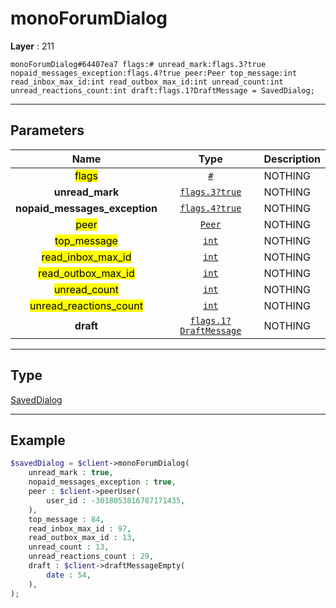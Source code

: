 # monoForumDialog

**Layer** : 211

```tl
monoForumDialog#64407ea7 flags:# unread_mark:flags.3?true nopaid_messages_exception:flags.4?true peer:Peer top_message:int read_inbox_max_id:int read_outbox_max_id:int unread_count:int unread_reactions_count:int draft:flags.1?DraftMessage = SavedDialog;
```

---

## Parameters

| Name | Type | Description |
| :---: | :---: | :--- |
| <mark>flags</mark> | [`#`](type/#) | NOTHING |
| **unread_mark** | [`flags.3?true`](type/true) | NOTHING |
| **nopaid_messages_exception** | [`flags.4?true`](type/true) | NOTHING |
| <mark>peer</mark> | [`Peer`](type/Peer) | NOTHING |
| <mark>top_message</mark> | [`int`](type/int) | NOTHING |
| <mark>read_inbox_max_id</mark> | [`int`](type/int) | NOTHING |
| <mark>read_outbox_max_id</mark> | [`int`](type/int) | NOTHING |
| <mark>unread_count</mark> | [`int`](type/int) | NOTHING |
| <mark>unread_reactions_count</mark> | [`int`](type/int) | NOTHING |
| **draft** | [`flags.1?DraftMessage`](type/DraftMessage) | NOTHING |

---

## Type

[SavedDialog](type/SavedDialog)

---

## Example

```php
$savedDialog = $client->monoForumDialog(
	unread_mark : true,
	nopaid_messages_exception : true,
	peer : $client->peerUser(
		user_id : -3018053816787171435,
	),
	top_message : 84,
	read_inbox_max_id : 97,
	read_outbox_max_id : 13,
	unread_count : 13,
	unread_reactions_count : 29,
	draft : $client->draftMessageEmpty(
		date : 54,
	),
);
```